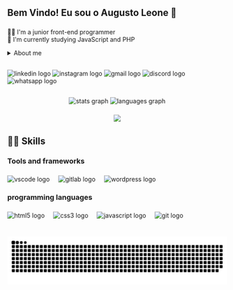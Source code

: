 
<h2 align="left">Bem Vindo! Eu sou o Augusto Leone 👋</h2>

###

<p align="left">👨‍💻 I'm a junior front-end programmer<br>🧠 I'm currently studying JavaScript and PHP</p>

<details>
  <summary>About me</summary>
  -🍃 I am 22 years old, I'm a junior front-end programmer and I want to start in the web development market. Currently, I am studying JavaScript and PHP.
  -⚡ In my spare time, I enjoy studying topics related to economics. To relax my mind, I like to exercise, read, and play games.
</details>

##

<div align="left">
  <img src="https://img.shields.io/static/v1?message=LinkedIn&logo=linkedin&label=&color=0077B5&logoColor=white&labelColor=&style=for-the-badge" height="35" alt="linkedin logo"  />
  <img src="https://img.shields.io/static/v1?message=Instagram&logo=instagram&label=&color=E4405F&logoColor=white&labelColor=&style=for-the-badge" height="35" alt="instagram logo"  />
  <img src="https://img.shields.io/static/v1?message=Gmail&logo=gmail&label=&color=D14836&logoColor=white&labelColor=&style=for-the-badge" height="35" alt="gmail logo"  />
  <img src="https://img.shields.io/static/v1?message=Discord&logo=discord&label=&color=7289DA&logoColor=white&labelColor=&style=for-the-badge" height="35" alt="discord logo"  />
  <img src="https://img.shields.io/static/v1?message=Whatsapp&logo=whatsapp&label=&color=25D366&logoColor=white&labelColor=&style=for-the-badge" height="35" alt="whatsapp logo"  />
</div>

##

<div align="center">
  <img src="https://github-readme-stats.vercel.app/api?username=AugustoLeone&hide_title=false&hide_rank=false&show_icons=true&include_all_commits=true&count_private=true&disable_animations=false&theme=nightowl&locale=en&hide_border=false" alt="stats graph"  />
  <img src="https://github-readme-stats.vercel.app/api/top-langs?username=AugustoLeone&locale=en&hide_title=false&layout=compact&card_width=320&langs_count=5&theme=nightowl&hide_border=false" alt="languages graph"  />
</div>

###

<div align="center">
  <img src="https://github.com/AugustoLeone/AugustoLeone/assets/166075256/d213bc8e-4d78-416c-b09b-9ecb57e3d9a8"  />
</div>

###

<h2 align="left">👨‍💻 Skills</h2>

###

<h3 align="left">Tools and frameworks</h3>

###

<div align="left">
  <img src="https://cdn.jsdelivr.net/gh/devicons/devicon/icons/vscode/vscode-original.svg" height="30" alt="vscode logo"  />
  <img width="12" />
  <img src="https://cdn.jsdelivr.net/gh/devicons/devicon/icons/gitlab/gitlab-original.svg" height="30" alt="gitlab logo"  />
  <img width="12" />
  <img src="https://cdn.jsdelivr.net/gh/devicons/devicon/icons/wordpress/wordpress-plain.svg" height="30" alt="wordpress logo"  />
</div>

###

<h3 align="left">programming languages</h3>

###

<div align="left">
  <img src="https://cdn.jsdelivr.net/gh/devicons/devicon/icons/html5/html5-original.svg" height="30" alt="html5 logo"  />
  <img width="12" />
  <img src="https://cdn.jsdelivr.net/gh/devicons/devicon/icons/css3/css3-original.svg" height="30" alt="css3 logo"  />
  <img width="12" />
  <img src="https://cdn.jsdelivr.net/gh/devicons/devicon/icons/javascript/javascript-plain.svg" height="30" alt="javascript logo"  />
  <img width="12" />
  <img src="https://cdn.jsdelivr.net/gh/devicons/devicon/icons/git/git-original.svg" height="30" alt="git logo"  />
</div>

###

<br clear="both">

<img src="https://raw.githubusercontent.com/AugustoLeone/AugustoLeone/output/snake.svg" alt="Snake animation" />

###
